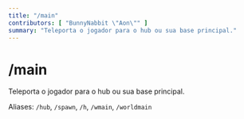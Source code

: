 ```yaml
---
title: "/main"
contributors: [ "BunnyNabbit \"Aon\"" ]
summary: "Teleporta o jogador para o hub ou sua base principal."
---
```


# /main

Teleporta o jogador para o hub ou sua base principal.

Aliases: `/hub`, `/spawn`, `/h`, `/wmain`, `/worldmain`
